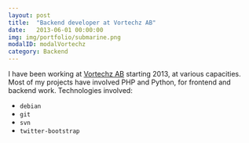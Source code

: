 ```yaml
---
layout: post
title:  "Backend developer at Vortechz AB"
date:   2013-06-01 00:00:00
img: img/portfolio/submarine.png
modalID: modalVortechz
category: Backend
---
```

I have been working at [Vortechz AB][vortechz-link] starting 2013, at various capacities.
Most of my projects have involved PHP and Python, for frontend and backend work.
Technologies involved:
* `debian`
* `git`
* `svn`
* `twitter-bootstrap`


[vortechz-link]: http://vortechz.se/